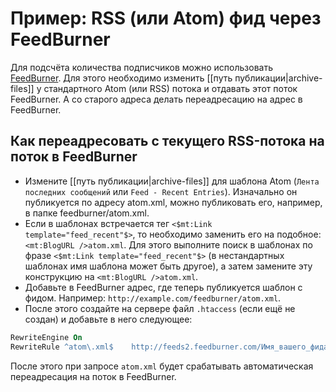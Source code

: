 # Пример: RSS (или Atom) фид через FeedBurner


Для подсчёта количества подписчиков можно использовать [FeedBurner](http://feedburner.com/). Для этого необходимо изменить [[путь публикации|archive-files]] у стандартного Atom (или RSS) потока и отдавать этот поток FeedBurner. А со старого адреса делать переадресацию на адрес в FeedBurner.

## Как переадресовать с текущего RSS-потока на поток в FeedBurner

* Измените [[путь публикации|archive-files]] для шаблона Atom (`Лента последних сообщений` или `Feed - Recent Entries`). Изначально он публикуется по адресу atom.xml, можно публиковать его, например, в папке feedburner/atom.xml.
* Если в шаблонах встречается тег `<$mt:Link template="feed_recent"$>`, то необходимо заменить его на подобное: `<mt:BlogURL />atom.xml`. Для этого выполните поиск в шаблонах по фразе `<$mt:Link template="feed_recent"$>` (в нестандартных шаблонах имя шаблона может быть другое), а затем замените эту конструкцию на `<mt:BlogURL />atom.xml`.
* Добавьте в FeedBurner адрес, где теперь публикуется шаблон с фидом. Например: `http://example.com/feedburner/atom.xml`.
* После этого создайте на сервере файл `.htaccess` (если ещё не создан) и добавьте в него следующее: 

```apache
RewriteEngine On
RewriteRule ^atom\.xml$    http://feeds2.feedburner.com/Имя_вашего_фида
```

После этого при запросе `atom.xml` будет срабатывать автоматическая переадресация на поток в FeedBurner.

